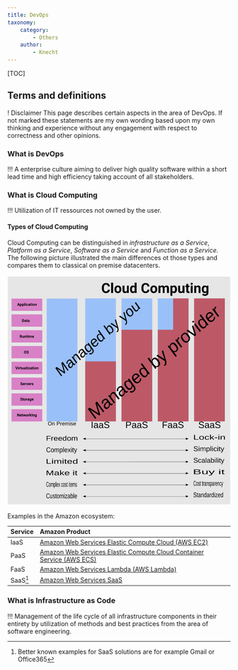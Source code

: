 ```yaml
---
title: DevOps
taxonomy:
    category:
        - Others
    author:
        - Knecht
---
```


[TOC]

## Terms and definitions
! Disclaimer
This page describes certain aspects in the area of DevOps. If not marked these statements are my own wording based upon my own thinking and experience without any engagement with respect to correctness and other opinions.

### What is DevOps
!!! A enterprise culture aiming to deliver high quality software within a short lead time and high efficiency taking account of all stakeholders.

### What is Cloud Computing
!!! Utilization of IT ressources not owned by the user.

#### Types of Cloud Computing
Cloud Computing can be distinguished in *infrastructure as a Service*, *Platform as a Service*, *Software as a Service* and *Function as a Service*. The following picture illustrated the main differences ot those types and compares them to classical on premise datacenters.

![Image link](cc.png?link&cropResize=300,400)

Examples in the Amazon ecosystem:

|  Service |  Amazon Product |
|  :-----          |  :-----          |
|  IaaS |  [Amazon Web Services Elastic Compute Cloud (AWS EC2)](https://aws.amazon.com/de/ec2/?nc2=h_m1) |
|  PaaS |  [Amazon Web Services Elastic Compute Cloud Container Service (AWS ECS)](https://aws.amazon.com/de/ecs/?nc2=h_m1) |
|  FaaS | [Amazon Web Services Lambda (AWS Lambda)](https://aws.amazon.com/lambda/)|
|  SaaS[^1] |  [Amazon Web Services SaaS](https://aws.amazon.com/de/partners/saas-on-aws/) |


### What is Infrastructure as Code
!!! Management of the life cycle of all infrastructure components in their entirety by utilization of methods and best practices from the area of software engineering.

[^1]: Better known examples for SaaS solutions are for example Gmail or Office365